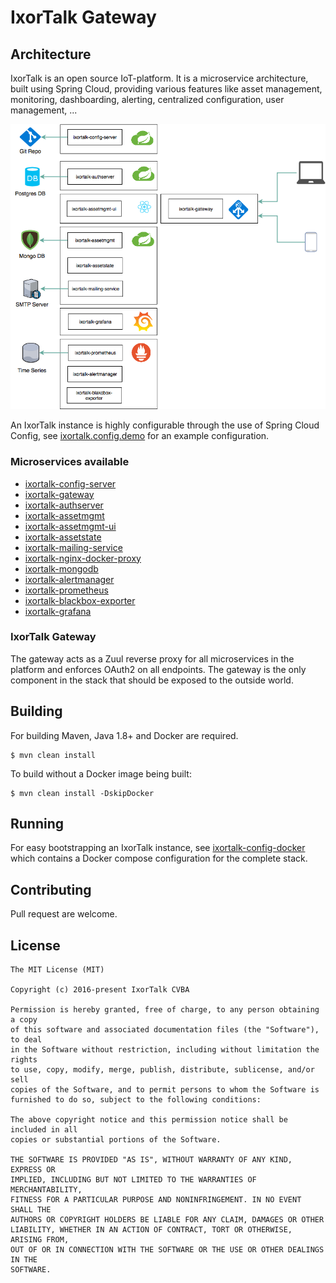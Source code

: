 # IxorTalk Gateway

## Architecture

IxorTalk is an open source IoT-platform.  It is a microservice architecture, built using Spring Cloud, providing various features like asset management, monitoring, dashboarding, alerting, centralized configuration, user management, ... 

![](./docs/highlevel-architecture.png)

An IxorTalk instance is highly configurable through the use of Spring Cloud Config, see [ixortalk.config.demo](https://github.com/ixortalk/ixortalk.config.demo) for an example configuration.

### Microservices available

* [ixortalk-config-server](https://github.com/ixortalk/ixortalk-config-server)
* [ixortalk-gateway](https://github.com/ixortalk/ixortalk-gateway)
* [ixortalk-authserver](https://github.com/ixortalk/ixortalk-authserver)
* [ixortalk-assetmgmt](https://github.com/ixortalk/ixortalk-assetmgmt)
* [ixortalk-assetmgmt-ui](https://github.com/ixortalk/ixortalk-assetmgmt-ui)
* [ixortalk-assetstate](https://github.com/ixortalk/ixortalk-assetstate)
* [ixortalk-mailing-service](https://github.com/ixortalk/ixortalk-mailing-service)
* [ixortalk-nginx-docker-proxy](https://github.com/ixortalk/ixortalk-nginx-docker-proxy)
* [ixortalk-mongodb](https://github.com/ixortalk/ixortalk-mongodb)
* [ixortalk-alertmanager](https://github.com/ixortalk/ixortalk-alertmanager)
* [ixortalk-prometheus](https://github.com/ixortalk/ixortalk-prometheus)
* [ixortalk-blackbox-exporter](https://github.com/ixortalk/ixortalk-blackbox-exporter)
* [ixortalk-grafana](https://github.com/ixortalk/ixortalk-grafana)

### IxorTalk Gateway 

The gateway acts as a Zuul reverse proxy for all microservices in the platform and enforces OAuth2 on all endpoints.  The gateway is the only component in the stack that should be exposed to the outside world.

## Building

For building Maven, Java 1.8+ and Docker are required. 

```
$ mvn clean install
```

To build without a Docker image being built:

```
$ mvn clean install -DskipDocker
```

## Running

For easy bootstrapping an IxorTalk instance, see [ixortalk-config-docker](https://github.com/ixortalk/ixortalk-config-docker) which contains a Docker compose configuration for the complete stack.

## Contributing

Pull request are welcome.

## License

```
The MIT License (MIT)

Copyright (c) 2016-present IxorTalk CVBA

Permission is hereby granted, free of charge, to any person obtaining a copy
of this software and associated documentation files (the "Software"), to deal
in the Software without restriction, including without limitation the rights
to use, copy, modify, merge, publish, distribute, sublicense, and/or sell
copies of the Software, and to permit persons to whom the Software is
furnished to do so, subject to the following conditions:

The above copyright notice and this permission notice shall be included in all
copies or substantial portions of the Software.

THE SOFTWARE IS PROVIDED "AS IS", WITHOUT WARRANTY OF ANY KIND, EXPRESS OR
IMPLIED, INCLUDING BUT NOT LIMITED TO THE WARRANTIES OF MERCHANTABILITY,
FITNESS FOR A PARTICULAR PURPOSE AND NONINFRINGEMENT. IN NO EVENT SHALL THE
AUTHORS OR COPYRIGHT HOLDERS BE LIABLE FOR ANY CLAIM, DAMAGES OR OTHER
LIABILITY, WHETHER IN AN ACTION OF CONTRACT, TORT OR OTHERWISE, ARISING FROM,
OUT OF OR IN CONNECTION WITH THE SOFTWARE OR THE USE OR OTHER DEALINGS IN THE
SOFTWARE.
```
